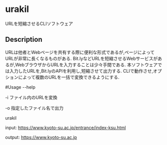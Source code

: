 # urakil
URLを短縮させるCLIソフトウェア

## Description
URLは他者とWebページを共有する際に便利な形式であるが,ページによってURLが非常に長くなるものがある.
Bit.lyなどURLを短縮させるWebサービスがあるが,WebブラウザからURLを入力することは少々手間である.
本ソフトウェアでは入力したURLを,Bit.lyのAPIを利用し,短縮させて出力する.
CLIで動作させ,オプションによって複数のURLを一括で変換できるようにする.

#Usage
--help

-i
ファイル内のURLを変換

-o
指定したファイル名で出力

urakil

input:
https://www.kyoto-su.ac.jp/entrance/index-ksu.html

output:
https://www.kyoto-su.ac.jp
